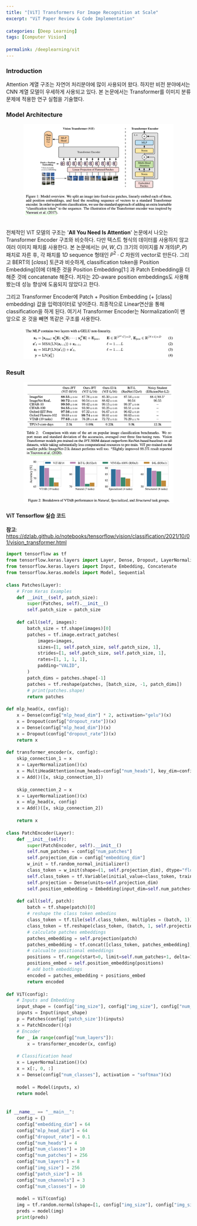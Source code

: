 ```yaml
---
title: "[ViT] Transformers For Image Recognition at Scale"
excerpt: "ViT Paper Review & Code Implementation"

categories: [Deep Learning]
tags: [Computer Vision]

permalink: /deeplearning/vit
---
```


### Introduction

Attention 계열 구조는 자연어 처리분야에 많이 사용되어 왔다. 하지만 비전 분야에서는 CNN 계열 모델이 우세하게 사용되고 있다. 본 논문에서는 Transformer를 이미지 분류 문제에 적용한 연구 실험을 기술했다.  

### Model Architecture



<center><img src="../../images/2022-09-18-vit/architecture.png" style="zoom:40%"  /></center>

<br/>

전체적인 ViT 모델의 구조는 '**All You Need Is Attention**' 논문에서 나오는 Transformer Encoder 구조와 비슷하다. 다만 텍스트 형식의 데이터를 사용하지 않고 여러 이미지 패치를 사용한다. 본 논문에서는 $(H, W, C)$ 크기의 이미지를 $N$ 개의$(P, P)$ 패치로 자른 후, 각 패치를 $1D$ sequence 형태인 $P^2 \cdot C$ 차원의 vector로 만든다. 그리고 BERT의 $[class]$ 토큰과 비슷하게, classification token을 Position Embedding[0]에 더해준 것을 Position Embedding[1:] 과 Patch Embedding을 더해준 것에 concatenate 해준다. 저자는 2D-aware position embeddings도 사용해봤는데 성능 향상에 도움되지 않았다고 한다. 

그리고 Transformer Encoder에 Patch + Position Embedding (+ [class] embedding) 값을 입력데이터로 넣어준다. 최종적으로 Linear연산을 통해 classification을 하게 된다. 여기서  Transformer Encoder는 Normalization이 맨 앞으로 온 것을 빼면 똑같은 구조를 사용한다. 

<center><img src="../../images/2022-09-18-vit/equation.png" style="zoom:40%"  /></center>

### Result

<center><img src="../../images/2022-09-18-vit/result.png" style="zoom:40%"  /></center>



#### ViT Tensorflow 실습 코드

**참고**: https://dzlab.github.io/notebooks/tensorflow/vision/classification/2021/10/01/vision_transformer.html

```python
import tensorflow as tf
from tensorflow.keras.layers import Layer, Dense, Dropout, LayerNormalization, MultiHeadAttention, Add
from tensorflow.keras.layers import Input, Embedding, Concatenate
from tensorflow.keras.models import Model, Sequential

class Patches(Layer): 
    # From Keras Examples
    def __init__(self, patch_size):
        super(Patches, self).__init__()
        self.patch_size = patch_size

    def call(self, images):
        batch_size = tf.shape(images)[0]
        patches = tf.image.extract_patches(
            images=images,
            sizes=[1, self.patch_size, self.patch_size, 1],
            strides=[1, self.patch_size, self.patch_size, 1],
            rates=[1, 1, 1, 1],
            padding="VALID",
        )
        patch_dims = patches.shape[-1]
        patches = tf.reshape(patches, [batch_size, -1, patch_dims])
        # print(patches.shape)
        return patches

def mlp_head(x, config):
    x = Dense(config["mlp_head_dim"] * 2, activation="gelu")(x)
    x = Dropout(config["dropout_rate"])(x)
    x = Dense(config["mlp_head_dim"])(x)
    x = Dropout(config["dropout_rate"])(x)
    return x

def transformer_encoder(x, config):
    skip_connection_1 = x
    x = LayerNormalization()(x)
    x = MultiHeadAttention(num_heads=config["num_heads"], key_dim=config["embedding_dim"])(x, x)
    x = Add()([x, skip_connection_1])

    skip_connection_2 = x
    x = LayerNormalization()(x)
    x = mlp_head(x, config)
    x = Add()([x, skip_connection_2])

    return x

class PatchEncoder(Layer):
    def __init__(self):
        super(PatchEncoder, self).__init__()
        self.num_patches = config["num_patches"]
        self.projection_dim = config["embedding_dim"]
        w_init = tf.random_normal_initializer()
        class_token = w_init(shape=(1, self.projection_dim), dtype="float32")
        self.class_token = tf.Variable(initial_value=class_token, trainable=True)
        self.projection = Dense(units=self.projection_dim)
        self.position_embedding = Embedding(input_dim=self.num_patches+1, output_dim=self.projection_dim)

    def call(self, patch):
        batch = tf.shape(patch)[0]
        # reshape the class token embedins
        class_token = tf.tile(self.class_token, multiples = (batch, 1))
        class_token = tf.reshape(class_token, (batch, 1, self.projection_dim))
        # calculate patches embeddings
        patches_embedding = self.projection(patch)
        patches_embedding = tf.concat([class_token, patches_embedding], 1)
        # calcualte positional embeddings
        positions = tf.range(start=0, limit=self.num_patches+1, delta=1)
        positions_embed = self.position_embedding(positions)
        # add both embeddings
        encoded = patches_embedding + positions_embed
        return encoded

def ViT(config):
    # Inputs and Embedding
    input_shape = (config["img_size"], config["img_size"], config["num_channels"])
    inputs = Input(input_shape)
    p = Patches(config['patch_size'])(inputs)
    x = PatchEncoder()(p)  
    # Encoder
    for _ in range(config["num_layers"]):
        x = transformer_encoder(x, config)

    # Classification head
    x = LayerNormalization()(x)
    x = x[:, 0, :]
    x = Dense(config["num_classes"], activation = "softmax")(x)

    model = Model(inputs, x)
    return model


if __name__ == "__main__":
    config = {}
    config["embedding_dim"] = 64
    config["mlp_head_dim"] = 64
    config["dropout_rate"] = 0.1
    config["num_heads"] = 4
    config["num_classes"] = 10
    config["num_patches"] = 256    
    config["num_layers"] = 8    
    config["img_size"] = 256
    config["patch_size"] = 16
    config["num_channels"] = 3
    config["num_classes"] = 10

    model = ViT(config)
    img = tf.random.normal(shape=[1, config["img_size"], config["img_size"] , 3])
    preds = model(img)
    print(preds)
```
